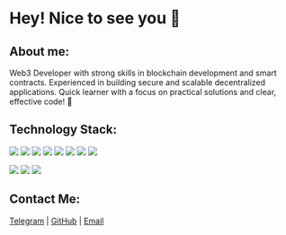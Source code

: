 # Hey! Nice to see you 👋

## About me:

Web3 Developer with strong skills in blockchain development and smart contracts. Experienced in building secure and scalable decentralized applications. Quick learner with a focus on practical solutions and clear, effective code! 🤝

## Technology Stack:

![](https://img.shields.io/badge/Ethereum-blue?style=for-the-badge&logo=ethereum&logoColor=white)
![](https://img.shields.io/badge/Solidity-red?style=for-the-badge&logo=solidity&logoColor=white)
![](https://img.shields.io/badge/html5-E34F26?style=for-the-badge&logo=html5&logoColor=black)
![](https://img.shields.io/badge/sass-CC6699?style=for-the-badge&logo=sass&logoColor=black)
![](https://img.shields.io/badge/tailwind-38B2AC?style=for-the-badge&logo=tailwind-css&logoColor=black)
![](https://img.shields.io/badge/JavaScript-F7DF1E?style=for-the-badge&logo=javascript&logoColor=black)
![](https://img.shields.io/badge/TypeScript-3178C6?style=for-the-badge&logo=typescript&logoColor=black)
![](https://img.shields.io/badge/Node.js-red?style=for-the-badge&logo=node.js&logoColor=white)

![](https://img.shields.io/badge/React-61DAFB?style=for-the-badge&logo=react&logoColor=black)
![](https://img.shields.io/badge/redux-764ABC?style=for-the-badge&logo=redux&logoColor=black)
![](https://img.shields.io/badge/git-F05032?style=for-the-badge&logo=git&logoColor=black)

## Contact Me:

[Telegram](https://t.me/nahirniy) | [GitHub](https://github.com/nahirniy) | [Email](mailto:nahirniyy@gmail.com)
